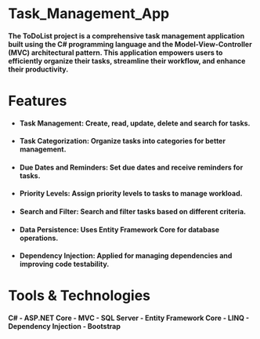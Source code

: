 # Task_Management_App
#### The ToDoList project is a comprehensive task management application built using the C# programming language and the Model-View-Controller (MVC) architectural pattern. This application empowers users to efficiently organize their tasks, streamline their workflow, and enhance their productivity.

# Features
* #### Task Management: Create, read, update, delete and search for tasks.
* #### Task Categorization: Organize tasks into categories for better management.
* #### Due Dates and Reminders: Set due dates and receive reminders for tasks.
* #### Priority Levels: Assign priority levels to tasks to manage workload.
* #### Search and Filter: Search and filter tasks based on different criteria.
* #### Data Persistence: Uses Entity Framework Core for database operations.
* #### Dependency Injection: Applied for managing dependencies and improving code testability.
# Tools & Technologies
####  C# - ASP.NET Core - MVC - SQL Server - Entity Framework Core - LINQ - Dependency Injection - Bootstrap

